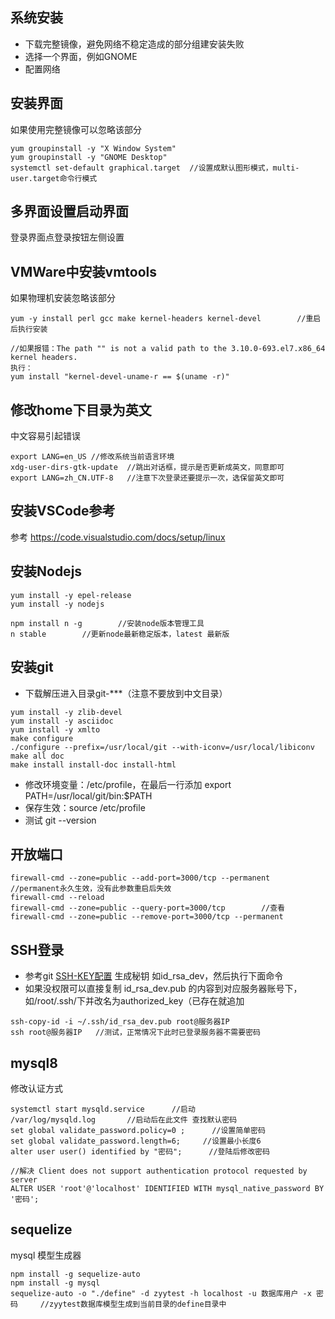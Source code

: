 ## 系统安装
- 下载完整镜像，避免网络不稳定造成的部分组建安装失败
- 选择一个界面，例如GNOME
- 配置网络

## 安装界面
如果使用完整镜像可以忽略该部分
```
yum groupinstall -y "X Window System"
yum groupinstall -y "GNOME Desktop"
systemctl set-default graphical.target  //设置成默认图形模式，multi-user.target命令行模式
```
## 多界面设置启动界面
登录界面点登录按钮左侧设置

## VMWare中安装vmtools
如果物理机安装忽略该部分
```
yum -y install perl gcc make kernel-headers kernel-devel        //重启后执行安装

//如果报错：The path "" is not a valid path to the 3.10.0-693.el7.x86_64 kernel headers.
执行：
yum install "kernel-devel-uname-r == $(uname -r)"
```

## 修改home下目录为英文
中文容易引起错误
```
export LANG=en_US //修改系统当前语言环境
xdg-user-dirs-gtk-update  //跳出对话框，提示是否更新成英文，同意即可
export LANG=zh_CN.UTF-8   //注意下次登录还要提示一次，选保留英文即可
```

## 安装VSCode参考
参考 https://code.visualstudio.com/docs/setup/linux

## 安装Nodejs
```
yum install -y epel-release
yum install -y nodejs

npm install n -g        //安装node版本管理工具
n stable        //更新node最新稳定版本，latest 最新版
```

## 安装git
- 下载解压进入目录git-***（注意不要放到中文目录）
```
yum install -y zlib-devel
yum install -y asciidoc
yum install -y xmlto
make configure
./configure --prefix=/usr/local/git --with-iconv=/usr/local/libiconv
make all doc
make install install-doc install-html
```
- 修改环境变量：/etc/profile，在最后一行添加 export PATH=/usr/local/git/bin:$PATH
- 保存生效：source /etc/profile
- 测试 git --version

## 开放端口
```
firewall-cmd --zone=public --add-port=3000/tcp --permanent  //permanent永久生效，没有此参数重启后失效
firewall-cmd --reload
firewall-cmd --zone=public --query-port=3000/tcp		//查看
firewall-cmd --zone=public --remove-port=3000/tcp --permanent
```

## SSH登录
- 参考git <a href="#/git?id=ssh-key配置">SSH-KEY配置</a> 生成秘钥 如id_rsa_dev，然后执行下面命令
- 如果没权限可以直接复制 id_rsa_dev.pub 的内容到对应服务器账号下，如/root/.ssh/下并改名为authorized_key（已存在就追加
```
ssh-copy-id -i ~/.ssh/id_rsa_dev.pub root@服务器IP    
ssh root@服务器IP   //测试，正常情况下此时已登录服务器不需要密码
```

## mysql8 
修改认证方式
```
systemctl start mysqld.service      //启动
/var/log/mysqld.log       //启动后在此文件 查找默认密码
set global validate_password.policy=0 ;      //设置简单密码
set global validate_password.length=6;     //设置最小长度6
alter user user() identified by "密码";      //登陆后修改密码

//解决 Client does not support authentication protocol requested by server
ALTER USER 'root'@'localhost' IDENTIFIED WITH mysql_native_password BY '密码';     
```

## sequelize
mysql 模型生成器
```
npm install -g sequelize-auto
npm install -g mysql
sequelize-auto -o "./define" -d zyytest -h localhost -u 数据库用户 -x 密码     //zyytest数据库模型生成到当前目录的define目录中
```
